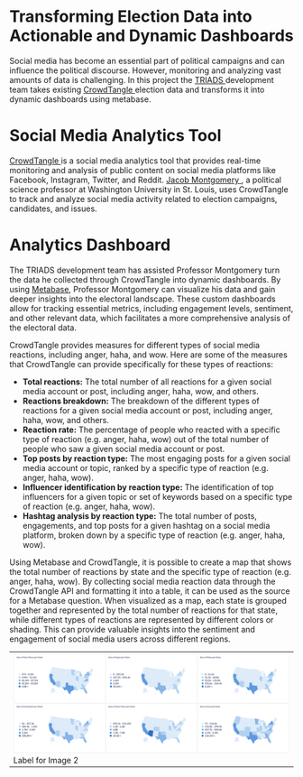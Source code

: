 
# Transforming Election Data into Actionable and Dynamic Dashboards

Social media has become an essential part of political campaigns and can influence the political discourse. 
However, monitoring and analyzing vast amounts of data is challenging. 
In this project the <a href="https://triads.wustl.edu">  TRIADS </a> development team takes existing  <a href="https://help.crowdtangle.com/en/articles/2346958-using-crowdtangle-for-elections-coverage">CrowdTangle </a> election data and transforms it into dynamic dashboards using metabase.  

# Social Media Analytics Tool

<a href="https://help.crowdtangle.com/en/articles/2346958-using-crowdtangle-for-elections-coverage">CrowdTangle </a> is a social media analytics tool that provides real-time monitoring and analysis of public content on social media platforms like Facebook, Instagram, Twitter, and Reddit. <a href="https://polisci.wustl.edu/people/jacob-montgomery"> Jacob Montgomery </a>, a political science professor at Washington University in St. Louis, uses CrowdTangle to track and analyze social media activity related to election campaigns, candidates, and issues.

# Analytics Dashboard 

The TRIADS development team has assisted Professor Montgomery turn the data he collected through CrowdTangle into dynamic dashboards. By using 
<a href="https://www.metabase.com">Metabase</a>,  Professor Montgomery can visualize his data and gain deeper insights into the electoral landscape.
These custom dashboards allow for tracking essential metrics, including engagement levels, sentiment, and other relevant data, which facilitates a more comprehensive analysis of the electoral data. 

CrowdTangle provides measures for different types of social media reactions, including anger, haha, and wow. Here are some of the measures that CrowdTangle can provide specifically for these types of reactions:

- **Total reactions:** The total number of all reactions for a given social media account or post, including anger, haha, wow, and others.
- **Reactions breakdown:** The breakdown of the different types of reactions for a given social media account or post, including anger, haha, wow, and others.
- **Reaction rate:** The percentage of people who reacted with a specific type of reaction (e.g. anger, haha, wow) out of the total number of people who saw a given social media account or post.
- **Top posts by reaction type:** The most engaging posts for a given social media account or topic, ranked by a specific type of reaction (e.g. anger, haha, wow).
- **Influencer identification by reaction type:** The identification of top influencers for a given topic or set of keywords based on a specific type of reaction (e.g. anger, haha, wow).
- **Hashtag analysis by reaction type:** The total number of posts, engagements, and top posts for a given hashtag on a social media platform, broken down by a specific type of reaction (e.g. anger, haha, wow).



Using Metabase and CrowdTangle, it is possible to create a map that shows the total number of reactions by state and the specific type of reaction (e.g. anger, haha, wow). By collecting social media reaction data through the CrowdTangle API and formatting it into a table, it can be used as the source for a Metabase question. When visualized as a map, each state is grouped together and represented by the total number of reactions for that state, while different types of reactions are represented by different colors or shading. This can provide valuable insights into the sentiment and engagement of social media users across different regions.<table>
  <tr>    
    <td><img src="/states.png" alt="Image 3"><br>Label for Image 2</td>
  </tr>
</table>
